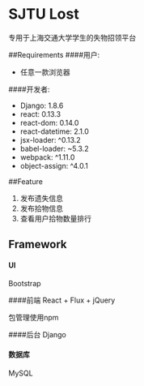 # SJTU Lost

专用于上海交通大学学生的失物招领平台

##Requirements
####用户:

- 任意一款浏览器

####开发者:

- Django: 1.8.6
- react: 0.13.3
- react-dom: 0.14.0
- react-datetime: 2.1.0
- jsx-loader: ^0.13.2
- babel-loader: ~5.3.2
- webpack: ^1.11.0
- object-assign: ^4.0.1

##Feature

1. 发布遗失信息
2. 发布拾物信息
3. 查看用户拾物数量排行

## Framework
#### UI
Bootstrap

####前端
React + Flux + jQuery

包管理使用npm

####后台
Django

#### 数据库
MySQL